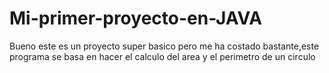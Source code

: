 # Mi-primer-proyecto-en-JAVA
Bueno este es un proyecto super basico pero me ha costado bastante,este programa se basa en hacer el calculo del area y el perimetro de un circulo

